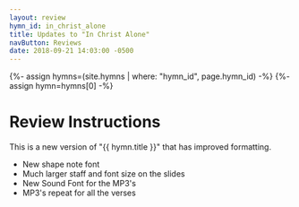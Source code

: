```yaml
---
layout: review
hymn_id: in_christ_alone
title: Updates to "In Christ Alone"
navButton: Reviews
date: 2018-09-21 14:03:00 -0500
---
```

{%- assign hymns=(site.hymns | where: "hymn_id", page.hymn_id) -%}
{%- assign hymn=hymns[0] -%}
# Review Instructions

This is a new version of "{{ hymn.title }}" that has improved formatting.

- New shape note font
- Much larger staff and font size on the slides
- New Sound Font for the MP3's
- MP3's repeat for all the verses
